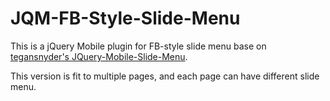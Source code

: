JQM-FB-Style-Slide-Menu
=======================

This is a jQuery Mobile plugin for FB-style slide menu base on [tegansnyder's JQuery-Mobile-Slide-Menu](https://github.com/tegansnyder/JQuery-Mobile-Slide-Menu). 

This version is fit to multiple pages, and each page can have different slide menu.